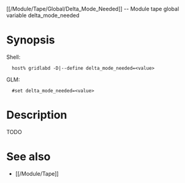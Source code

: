 [[/Module/Tape/Global/Delta_Mode_Needed]] -- Module tape global variable delta_mode_needed

# Synopsis
Shell:
~~~
  host% gridlabd -D|--define delta_mode_needed=<value>
~~~
GLM:
~~~
  #set delta_mode_needed=<value>
~~~

# Description

TODO

# See also
* [[/Module/Tape]]
